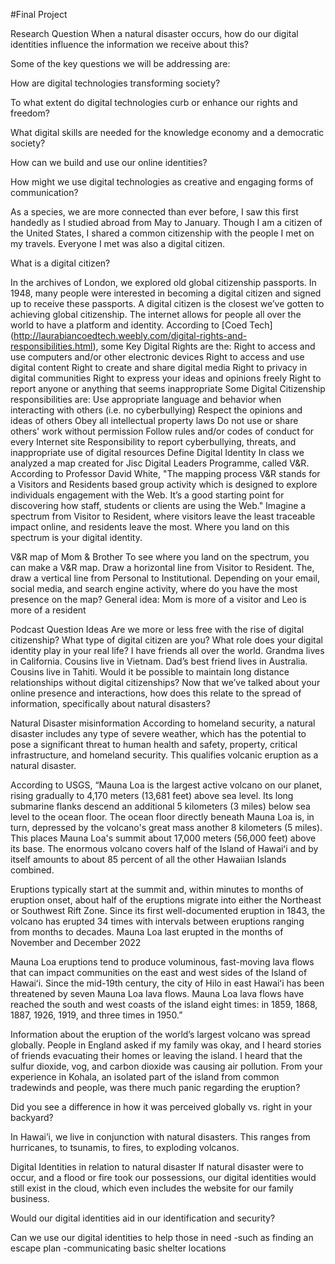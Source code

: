#Final Project

Research Question
When a natural disaster occurs, how do our digital identities influence the information we receive about this?

Some of the key questions we will be addressing are: 

How are digital technologies transforming society? 

To what extent do digital technologies curb or enhance our rights and freedom? 

What digital skills are needed for the knowledge economy and a democratic society? 

How can we build and use our online identities? 

How might we use digital technologies as creative and engaging forms of communication?

As a species, we are more connected than ever before, I saw this first handedly as I studied abroad from May to January. Though I am a citizen of the United States, I shared a common citizenship with the people I met on my travels. Everyone I met was also a digital citizen. 

What is a digital citizen? 

In the archives of London, we explored old global citizenship passports. In 1948, many people were interested in becoming a digital citizen and signed up to receive these passports.  A digital citizen is the closest we’ve gotten to achieving global citizenship. The internet allows for people all over the world to have a platform and identity. According to [Coed Tech] (http://laurabiancoedtech.weebly.com/digital-rights-and-responsibilities.html), some Key Digital Rights are the:
Right to access and use computers and/or other electronic devices
Right to access and use digital content
Right to create and share digital media
Right to privacy in digital communities
Right to express your ideas and opinions freely
Right to report anyone or anything that seems inappropriate
Some Digital Citizenship responsibilities are:
Use appropriate language and behavior when interacting with others (i.e. no cyberbullying)
Respect the opinions and ideas of others
Obey all intellectual property laws
Do not use or share others' work without permission
Follow rules and/or codes of conduct for every Internet site 
Responsibility to report cyberbullying, threats, and inappropriate use of digital resources
Define Digital Identity
In class we analyzed a map created for Jisc Digital Leaders Programme, called V&R. According to Professor David White, "The mapping process V&R stands for a Visitors and Residents based group activity which is designed to explore individuals engagement with the Web. It’s a good starting point for discovering how staff, students or clients are using the Web." Imagine a spectrum from Visitor to Resident, where visitors leave the least traceable impact online, and residents leave the most. Where you land on this spectrum is your digital identity.

V&R map of Mom & Brother
To see where you land on the spectrum, you can make a V&R map. Draw a horizontal line from Visitor to Resident. The, draw a vertical line from Personal to Institutional. Depending on your email, social media, and search engine activity, where do you have the most presence on the map?
General idea: Mom is more of a visitor and Leo is more of a resident


Podcast Question Ideas
Are we more or less free with the rise of digital citizenship?
What type of digital citizen are you?
What role does your digital identity play in your real life?
I have friends all over the world. Grandma lives in California. Cousins live in Vietnam. Dad’s best friend lives in Australia. Cousins live in Tahiti. Would it be possible to maintain long distance relationships without digital citizenships?
Now that we’ve talked about your online presence and interactions, how does this relate to the spread of information, specifically about natural disasters?

Natural Disaster misinformation
According to homeland security, a natural disaster includes any type of severe weather, which has the potential to pose a significant threat to human health and safety, property, critical infrastructure, and homeland security. This qualifies volcanic eruption as a natural disaster.

According to USGS, “Mauna Loa is the largest active volcano on our planet, rising gradually to 4,170 meters (13,681 feet) above sea level. Its long submarine flanks descend an additional 5 kilometers (3 miles) below sea level to the ocean floor. The ocean floor directly beneath Mauna Loa is, in turn, depressed by the volcano's great mass another 8 kilometers (5 miles). This places Mauna Loa's summit about 17,000 meters (56,000 feet) above its base. The enormous volcano covers half of the Island of Hawaiʻi and by itself amounts to about 85 percent of all the other Hawaiian Islands combined.

Eruptions typically start at the summit and, within minutes to months of eruption onset, about half of the eruptions migrate into either the Northeast or Southwest Rift Zone. Since its first well-documented eruption in 1843, the volcano has erupted 34 times with intervals between eruptions ranging from months to decades. Mauna Loa last erupted in the months of November and December 2022

Mauna Loa eruptions tend to produce voluminous, fast-moving lava flows that can impact communities on the east and west sides of the Island of Hawaiʻi. Since the mid-19th century, the city of Hilo in east Hawaiʻi has been threatened by seven Mauna Loa lava flows. Mauna Loa lava flows have reached the south and west coasts of the island eight times: in 1859, 1868, 1887, 1926, 1919, and three times in 1950.”

Information about the eruption of the world’s largest volcano was spread globally. People in England asked if my family was okay, and I heard stories of friends evacuating their homes or leaving the island. I heard that the sulfur dioxide, vog, and carbon dioxide was causing air pollution. From your experience in Kohala, an isolated part of the island from common tradewinds and people, was there much panic regarding the eruption? 

Did you see a difference in how it was perceived globally vs. right in your backyard?

In Hawai’i, we live in conjunction with natural disasters. This ranges from hurricanes, to tsunamis, to fires, to exploding volcanos. 

Digital Identities in relation to natural disaster
If natural disaster were to occur, and a flood or fire took our possessions, our digital identities would still exist in the cloud, which even includes the website for our family business. 

Would our digital identities aid in our identification and security?

Can we use our digital identities to help those in need
-such as finding an escape plan
-communicating basic shelter locations
